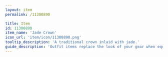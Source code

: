```yaml
---
layout: item
permalink: /11300890

title: Item
id: 11300890
item_name: 'Jade Crown'
icon_url: 'item/icon/11300890.png'
tooltip_description: 'A traditional crown inlaid with jade.'
guide_description: 'Outfit items replace the look of your gear when equipped.'
---
```

